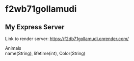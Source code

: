 # f2wb71gollamudi
## My Express Server

Link to render server: <https://f2db71gollamudi.onrender.com/>

Animals <br>
name(String),
lifetime(int),
Color(String)
